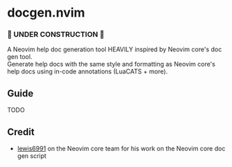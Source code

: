 # docgen.nvim

### 🚧 UNDER CONSTRUCTION 🚧

A Neovim help doc generation tool HEAVILY inspired by Neovim core's doc gen tool.<br>
Generate help docs with the same style and formatting as Neovim core's help
docs using in-code annotations (LuaCATS + more).


## Guide
TODO

## Credit
- [lewis6991](https://github.com/lewis6991) on the Neovim core team for his
work on the Neovim core doc gen script

